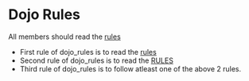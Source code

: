 # Dojo Rules
All members should read the [rules](https://github.com/deadlyvipers)
* First rule of dojo_rules is to read the [rules](https://github.com/deadlyvipers)
* Second rule of dojo_rules is to read the [RULES](https://github.com/deadlyvipers)
* Third rule of dojo_rules is to follow atleast one of the above 2 rules.

